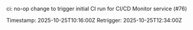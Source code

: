 ci: no-op change to trigger initial CI run for CI/CD Monitor service (#76)

Timestamp: 2025-10-25T10:16:00Z
Retrigger: 2025-10-25T12:34:00Z
